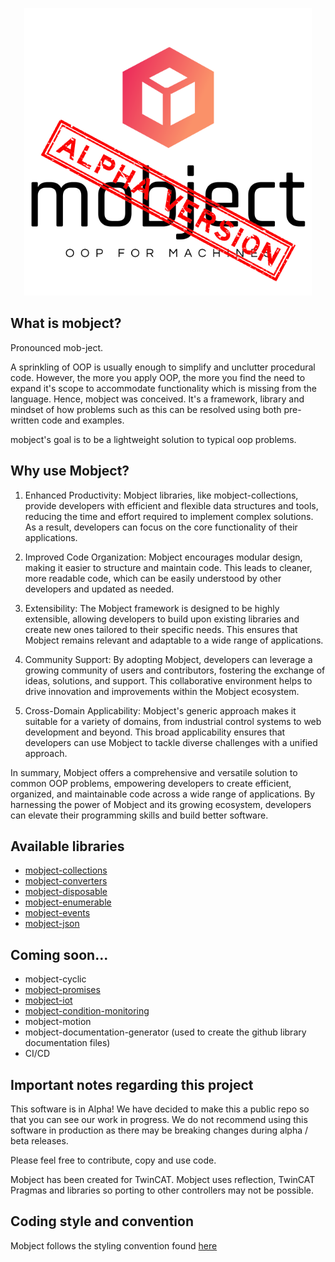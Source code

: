 <p align="center">
  <img width="460"  src="./docs/images/logo.svg">
</p>

## What is mobject?

Pronounced mob-ject.

A sprinkling of OOP is usually enough to simplify and unclutter procedural code. However, the more you apply OOP, the more you find the need to expand it's scope to accommodate functionality which is missing from the language. Hence, mobject was conceived. It's a framework, library and mindset of how problems such as this can be resolved using both pre-written code and examples.

mobject's goal is to be a lightweight solution to typical oop problems.

## Why use Mobject?

1. Enhanced Productivity: Mobject libraries, like mobject-collections, provide developers with efficient and flexible data structures and tools, reducing the time and effort required to implement complex solutions. As a result, developers can focus on the core functionality of their applications.

2. Improved Code Organization: Mobject encourages modular design, making it easier to structure and maintain code. This leads to cleaner, more readable code, which can be easily understood by other developers and updated as needed.

3. Extensibility: The Mobject framework is designed to be highly extensible, allowing developers to build upon existing libraries and create new ones tailored to their specific needs. This ensures that Mobject remains relevant and adaptable to a wide range of applications.

4. Community Support: By adopting Mobject, developers can leverage a growing community of users and contributors, fostering the exchange of ideas, solutions, and support. This collaborative environment helps to drive innovation and improvements within the Mobject ecosystem.

5. Cross-Domain Applicability: Mobject's generic approach makes it suitable for a variety of domains, from industrial control systems to web development and beyond. This broad applicability ensures that developers can use Mobject to tackle diverse challenges with a unified approach.

In summary, Mobject offers a comprehensive and versatile solution to common OOP problems, empowering developers to create efficient, organized, and maintainable code across a wide range of applications. By harnessing the power of Mobject and its growing ecosystem, developers can elevate their programming skills and build better software.

## Available libraries

- [mobject-collections](http://collections.mobject.org)
- [mobject-converters](http://converters.mobject.org)
- [mobject-disposable](http://disposable.mobject.org)
- [mobject-enumerable](http://enumerable.mobject.org)
- [mobject-events](http://events.mobject.org)
- [mobject-json](http://json.mobject.org)

## Coming soon...

- mobject-cyclic
- [mobject-promises](https://github.com/Mobject-Dev-Team/mobject-promises)
- [mobject-iot](https://github.com/Mobject-Dev-Team/mobject-iot)
- [mobject-condition-monitoring](https://github.com/Mobject-Dev-Team/mobject-condition-monitoring)
- mobject-motion
- mobject-documentation-generator (used to create the github library documentation files)
- CI/CD

## Important notes regarding this project

This software is in Alpha! We have decided to make this a public repo so that you can see our work in progress. We do not recommend using this software in production as there may be breaking changes during alpha / beta releases.

Please feel free to contribute, copy and use code.

Mobject has been created for TwinCAT. Mobject uses reflection, TwinCAT Pragmas and libraries so porting to other controllers may not be possible.

## Coding style and convention

Mobject follows the styling convention found [here](https://mobject-dev-team.github.io/mobject-coding-convention/#/)

